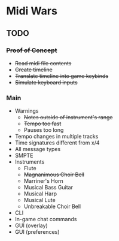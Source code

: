 # Midi Wars

## TODO

### ~~Proof of Concept~~
* ~~Read midi file contents~~
* ~~Create timeline~~
* ~~Translate timeline into game keybinds~~
* ~~Simulate keyboard inputs~~

### Main
* Warnings
  * ~~Notes outside of instrument's range~~
  * ~~Tempo too fast~~
  * Pauses too long
* Tempo changes in multiple tracks
* Time signatures different from x/4
* All message types
* SMPTE
* Instruments
  * Flute
  * ~~Magnanimous Choir Bell~~
  * Marriner's Horn
  * Musical Bass Guitar
  * Musical Harp
  * Musical Lute
  * Unbreakable Choir Bell
* CLI
* In-game chat commands
* GUI (overlay)
* GUI (preferences)
